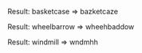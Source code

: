 
Result: basketcase => bazketcaze 

Result: wheelbarrow => wheehbaddow 

Result: windmill => wndmhh 
